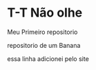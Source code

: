 # T-T Não olhe 
 Meu Primeiro repositorio

repositorio de um Banana

essa linha adicionei pelo site
